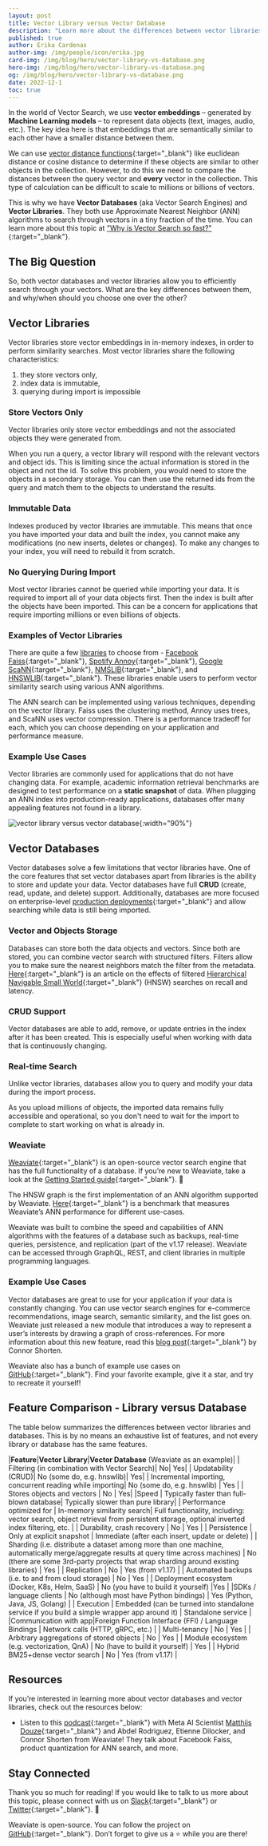 ```yaml
---
layout: post
title: Vector Library versus Vector Database 
description: "Learn more about the differences between vector libraries and vector databases!"
published: true
author: Erika Cardenas
author-img: /img/people/icon/erika.jpg
card-img: /img/blog/hero/vector-library-vs-database.png
hero-img: /img/blog/hero/vector-library-vs-database.png
og: /img/blog/hero/vector-library-vs-database.png
date: 2022-12-1
toc: true
---
```

In the world of Vector Search, we use **vector embeddings** – generated by **Machine Learning models** – to represent data objects (text, images, audio, etc.). The key idea here is that embeddings that are semantically similar to each other have a smaller distance between them. 

We can use [vector distance functions](https://weaviate.io/blog/2022/09/Distance-Metrics-in-Vector-Search.html){:target="_blank"} like euclidean distance or cosine distance to determine if these objects are similar to other objects in the collection. However, to do this we need to compare the distances between the query vector and **every** vector in the collection. This type of calculation can be difficult to scale to millions or billions of vectors.

This is why we have **Vector Databases** (aka Vector Search Engines) and **Vector Libraries**. They both use Approximate Nearest Neighbor (ANN) algorithms to search through vectors in a tiny fraction of the time. You can learn more about this topic at ["Why is Vector Search so fast?"](https://weaviate.io/blog/2022/09/Why-is-Vector-Search-so-fast.html){:target="_blank"}.

## The Big Question
So, both vector databases and vector libraries allow you to efficiently search through your vectors. What are the key differences between them, and why/when should you choose one over the other?

## Vector Libraries
Vector libraries store vector embeddings in in-memory indexes, in order to perform similarity searches. Most vector libraries share the following characteristics:
1. they store vectors only,
2. index data is immutable,
3. querying during import is impossible

### Store Vectors Only
Vector libraries only store vector embeddings and not the associated objects they were generated from. 

When you run a query, a vector library will respond with the relevant vectors and object ids.
This is limiting since the actual information is stored in the object and not the id. To solve this problem, you would need to store the objects in a secondary storage. You can then use the returned ids from the query and match them to the objects to understand the results. 

### Immutable Data
Indexes produced by vector libraries are immutable. This means that once you have imported your data and built the index, you cannot make any modifications (no new inserts, deletes or changes). To make any changes to your index, you will need to rebuild it from scratch. 

### No Querying During Import
Most vector libraries cannot be queried while importing your data. It is required to import all of your data objects first. Then the index is built after the objects have been imported. This can be a concern for applications that require importing millions or even billions of objects. 

### Examples of Vector Libraries
There are quite a few <a href="http://ann-benchmarks.com/" target="_blank" data-proofer-ignore>libraries</a> to choose from - [Facebook Faiss](https://github.com/facebookresearch/faiss){:target="_blank"}, [Spotify Annoy](https://github.com/spotify/annoy){:target="_blank"}, [Google ScaNN](https://github.com/google-research/google-research/tree/master/scann){:target="_blank"}, [NMSLIB](https://github.com/nmslib/nmslib){:target="_blank"}, and [HNSWLIB](https://github.com/nmslib/hnswlib){:target="_blank"}. These libraries enable users to perform vector similarity search using various ANN algorithms.

The ANN search can be implemented using various techniques, depending on the vector library. Faiss uses the clustering method, Annoy uses trees, and ScaNN uses vector compression. There is a performance tradeoff for each, which you can choose depending on your application and performance measure.

### Example Use Cases
Vector libraries are commonly used for applications that do not have changing data. For example, academic information retrieval benchmarks are designed to test performance on a **static snapshot** of data. When plugging an ANN index into production-ready applications, databases offer many appealing features not found in a library.

![vector library versus vector database](/img/blog/vector-library-vs-database/vector-library-vs-database.png){:width="90%"}

## Vector Databases
Vector databases solve a few limitations that vector libraries have. One of the core features that set vector databases apart from libraries is the ability to store and update your data. Vector databases have full **CRUD** (create, read, update, and delete) support. Additionally, databases are more focused on enterprise-level [production deployments](https://www.youtube.com/watch?v=gXPuhyM11_k){:target="_blank"} and allow searching while data is still being imported.

### Vector and Objects Storage
Databases can store both the data objects and vectors. Since both are stored, you can combine vector search with structured filters. Filters allow you to make sure the nearest neighbors match the filter from the metadata. [Here](https://towardsdatascience.com/effects-of-filtered-hnsw-searches-on-recall-and-latency-434becf8041c){:target="_blank"} is an article on the effects of filtered [Hierarchical Navigable Small World](/developers/weaviate/current/vector-index-plugins/hnsw.html){:target="_blank"} (HNSW) searches on recall and latency.

### CRUD Support
Vector databases are able to add, remove, or update entries in the index after it has been created. This is especially useful when working with data that is continuously changing. 

### Real-time Search 
Unlike vector libraries, databases allow you to query and modify your data during the import process. 

As you upload millions of objects, the imported data remains fully accessible and operational, so you don't need to wait for the import to complete to start working on what is already in.

### Weaviate
[Weaviate](/developers/weaviate/current/){:target="_blank"} is an open-source vector search engine that has the full functionality of a database. If you’re new to Weaviate, take a look at the [Getting Started guide](/developers/weaviate/current/getting-started/index.html){:target="_blank"}. 🙂

The HNSW graph is the first implementation of an ANN algorithm supported by Weaviate. [Here](/developers/weaviate/current/benchmarks/ann.html){:target="_blank"} is a benchmark that measures Weaviate’s ANN performance for different use-cases.

Weaviate was built to combine the speed and capabilities of ANN algorithms with the features of a database such as backups, real-time queries, persistence, and replication (part of the v1.17 release). Weaviate can be accessed through GraphQL, REST, and client libraries in multiple programming languages.

### Example Use Cases
Vector databases are great to use for your application if your data is constantly changing. You can use vector search engines for e-commerce recommendations, image search, semantic similarity, and the list goes on. Weaviate just released a new module that introduces a way to represent a user’s interests by drawing a graph of cross-references. For more information about this new feature, read this [blog post](/blog/2022/11/ref2vec-centroid.html){:target="_blank"} by Connor Shorten. 

Weaviate also has a bunch of example use cases on [GitHub](https://github.com/semi-technologies/weaviate-examples){:target="_blank"}. Find your favorite example, give it a star, and try to recreate it yourself!

## Feature Comparison - Library versus Database 
The table below summarizes the differences between vector libraries and databases. This is by no means an exhaustive list of features, and not every library or database has the same features. 

|**Feature**|**Vector Library**|**Vector Database** (Weaviate as an example)|
| Filtering (in combination with Vector Search)| No| Yes|
| Updatability (CRUD)| No (some do, e.g. hnswlib)| Yes|
| Incremental importing, concurrent reading while importing| No (some do, e.g. hnswlib) | Yes |
| Stores objects and vectors | No | Yes|
|Speed | Typically faster than full-blown database|  Typically slower than pure library|
| Performance optimized for | In-memory similarity search| Full functionality, including: vector search, object retrieval from persistent storage, optional inverted index filtering, etc. |
| Durability, crash recovery | No | Yes |
| Persistence | Only at explicit snapshot | Immediate (after each insert, update or delete) |
| Sharding (i.e. distribute a dataset among more than one machine, automatically merge/aggregate results at query time across machines) | No (there are some 3rd-party projects that wrap sharding around existing libraries) | Yes |
| Replication | No | Yes (from v1.17) |
| Automated backups (i.e. to and from cloud storage) | No | Yes |
| Deployment ecosystem (Docker, K8s, Helm, SaaS) | No (you have to build it yourself) |Yes |
|SDKs / language clients | No (although most have Python bindings) | Yes (Python, Java, JS, Golang) |
| Execution | Embedded (can be turned into standalone service if you build a simple wrapper app around it) | Standalone service |
|Communication with app|Foreign Function Interface (FFI) / Language Bindings | Network calls (HTTP, gRPC, etc.) |
| Multi-tenancy | No | Yes |
| Arbitrary aggregations of stored objects | No | Yes |
| Module ecosystem (e.g. vectorization, QnA) | No (have to build it yourself) | Yes |
| Hybrid BM25+dense vector search | No | Yes (from v1.17) |

## Resources 
If you’re interested in learning more about vector databases and vector libraries, check out the resources below:

* Listen to this [podcast](https://www.youtube.com/watch?v=5o1YTp1IL5o){:target="_blank"} with Meta AI Scientist [Matthijs Douze](https://www.linkedin.com/in/matthijs-douze-750980177/){:target="_blank"} and Abdel Rodriguez, Etienne Dilocker, and Connor Shorten from Weaviate! They talk about Facebook Faiss, product quantization for ANN search, and more. 
                                                         
## Stay Connected
Thank you so much for reading! If you would like to talk to us more about this topic, please connect with us on [Slack](https://join.slack.com/t/weaviate/shared_invite/zt-goaoifjr-o8FuVz9b1HLzhlUfyfddhw){:target="_blank"} or [Twitter](https://twitter.com/weaviate_io){:target="_blank"}. 🙂

Weaviate is open-source. You can follow the project on [GitHub](https://github.com/semi-technologies/weaviate){:target="_blank"}. Don’t forget to give us a ⭐️ while you are there!
